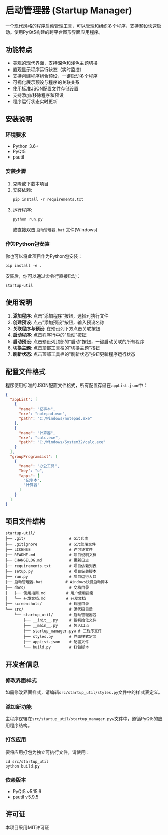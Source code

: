 # 启动管理器 (Startup Manager)

一个现代风格的程序启动管理工具，可以管理和组织多个程序，支持预设快速启动。使用PyQt5构建的跨平台图形界面应用程序。

## 功能特点

- 美观的现代界面，支持深色和浅色主题切换
- 直观显示程序运行状态（实时监控）
- 支持创建程序组合预设，一键启动多个程序
- 可视化展示预设与程序的关联关系
- 使用标准JSON配置文件存储设置
- 支持添加/移除程序和预设
- 程序运行状态实时更新

## 安装说明

### 环境要求
- Python 3.6+
- PyQt5
- psutil

### 安装步骤
1. 克隆或下载本项目
2. 安装依赖:
   ```
   pip install -r requirements.txt
   ```
3. 运行程序:
   ```
   python run.py
   ```
   或直接双击 `启动管理器.bat` 文件(Windows)

### 作为Python包安装
你也可以将此项目作为Python包安装：
```
pip install -e .
```

安装后，你可以通过命令行直接启动：
```
startup-util
```

## 使用说明

1. **添加程序**: 点击"添加程序"按钮，选择可执行文件
2. **创建预设**: 点击"添加预设"按钮，输入预设名称
3. **关联程序与预设**: 在预设列下方点击关联按钮
4. **启动程序**: 点击程序行中的"启动"按钮
5. **启动预设**: 点击预设列顶部的"启动"按钮，一键启动关联的所有程序
6. **切换主题**: 点击顶部工具栏的"切换主题"按钮
7. **刷新状态**: 点击顶部工具栏的"刷新状态"按钮更新程序运行状态

## 配置文件格式

程序使用标准的JSON配置文件格式，所有配置存储在`appList.json`中：

```json
{
  "appList": [
    {
      "name": "记事本",
      "exe": "notepad.exe",
      "path": "C:/Windows/notepad.exe"
    },
    {
      "name": "计算器",
      "exe": "calc.exe",
      "path": "C:/Windows/System32/calc.exe"
    }
  ],
  "groupProgramList": [
    {
      "name": "办公工具",
      "key": "o",
      "apps": [
        "记事本",
        "计算器"
      ]
    }
  ]
}
```

## 项目文件结构

```
startup-util/
├── .git/                   # Git仓库
├── .gitignore              # Git忽略文件
├── LICENSE                 # 许可证文件
├── README.md               # 项目说明文档
├── CHANGELOG.md            # 更新日志
├── requirements.txt        # 项目依赖列表
├── setup.py                # 项目安装脚本
├── run.py                  # 项目运行入口
├── 启动管理器.bat          # Windows快捷启动脚本
├── docs/                   # 文档目录
│   ├── 使用指南.md         # 用户使用指南
│   └── 开发文档.md         # 开发文档
├── screenshots/            # 截图目录
└── src/                    # 源代码目录
    └── startup_util/       # 启动管理器包
        ├── __init__.py     # 包初始化文件
        ├── __main__.py     # 包入口点
        ├── startup_manager.pyw # 主程序文件
        ├── styles.py       # 界面样式定义
        ├── appList.json    # 配置文件
        └── build.py        # 打包脚本
```

## 开发者信息

### 修改界面样式
如需修改界面样式，请编辑`src/startup_util/styles.py`文件中的样式表定义。

### 添加新功能
主程序逻辑在`src/startup_util/startup_manager.pyw`文件中，遵循PyQt5的应用程序结构。

### 打包应用
要将应用打包为独立可执行文件，请使用：
```
cd src/startup_util
python build.py
```

### 依赖版本
- PyQt5 v5.15.6
- psutil v5.9.5

## 许可证

本项目采用MIT许可证 